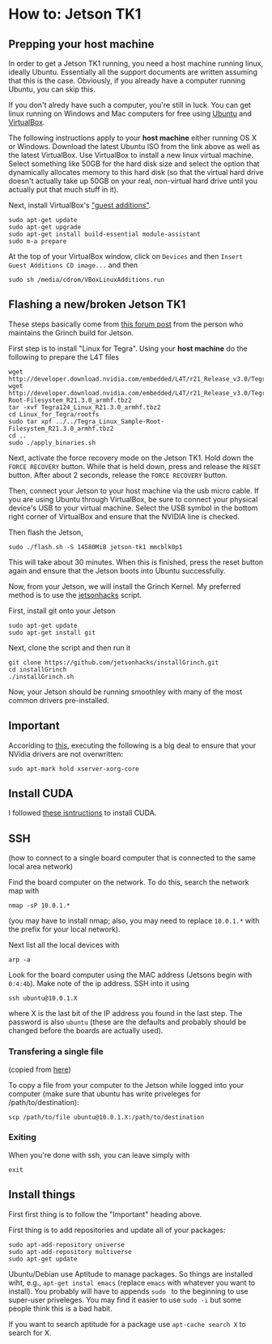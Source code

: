 # How to: Jetson TK1

## Prepping your host machine

In order to get a Jetson TK1 running, you need a host machine running linux, ideally Ubuntu. Essentially all the support documents are written assuming that this is the case. Obviously, if you already have a computer running Ubuntu, you can skip this. 

If you don't alredy have such a computer, you're still in luck. You can get linux running on Windows and Mac computers for free using [Ubuntu](http://www.ubuntu.com/download/desktop) and [VirtualBox](https://www.virtualbox.org/wiki/Downloads).

The following instructions apply to your **host machine** either running OS X or Windows. Download the latest Ubuntu ISO from the link above as well as the latest VirtualBox. Use VirtualBox to install a new linux virtual machine. Select something like 50GB for the hard disk size and select the option that dynamically allocates memory to this hard disk (so that the virtual hard drive doesn't actually take up 50GB on your real, non-virtual hard drive until you actually put that much stuff in it).

Next, install VirtualBox's ["guest additions"](http://virtualboxes.org/doc/installing-guest-additions-on-ubuntu/).

```
sudo apt-get update
sudo apt-get upgrade
sudo apt-get install build-essential module-assistant
sudo m-a prepare
```

At the top of your VirtualBox window, click on `Devices` and then `Insert Guest Additions CD image...` and then

```
sudo sh /media/cdrom/VBoxLinuxAdditions.run
```


## Flashing a new/broken Jetson TK1

These steps basically come from [this forum post](https://devtalk.nvidia.com/default/topic/823132/embedded-systems/-customkernel-the-grinch-21-3-4-for-jetson-tk1-developed/) from the person who maintains the Grinch build for Jetson.

First step is to install "Linux for Tegra". Using your **host machine** do the following to prepare the L4T files

```
wget http://developer.download.nvidia.com/embedded/L4T/r21_Release_v3.0/Tegra124_Linux_R21.3.0_armhf.tbz2
wget http://developer.download.nvidia.com/embedded/L4T/r21_Release_v3.0/Tegra_Linux_Sample-Root-Filesystem_R21.3.0_armhf.tbz2
tar -xvf Tegra124_Linux_R21.3.0_armhf.tbz2
cd Linux_for_Tegra/rootfs
sudo tar xpf ../../Tegra_Linux_Sample-Root-Filesystem_R21.3.0_armhf.tbz2
cd ..
sudo ./apply_binaries.sh
```

Next, activate the force recovery mode on the Jetson TK1. Hold down the `FORCE RECOVERY` button. While that is held down, press and release the `RESET` button. After about 2 seconds, release the `FORCE RECOVERY` button.

Then, connect your Jetson to your host machine via the usb micro cable. If you are using Ubuntu through VirtualBox, be sure to connect your physical device's USB to your virtual machine. Select the USB symbol in the bottom right corner of VirtualBox and ensure that the NVIDIA line is checked.

Then flash the Jetson,

```
sudo ./flash.sh -S 14580MiB jetson-tk1 mmcblk0p1
```

This will take about 30 minutes. When this is finished, press the reset button again and ensure that the Jetson boots into Ubuntu successfully.

Now, from your Jetson, we will install the Grinch Kernel. My preferred method is to use the [jetsonhacks](http://jetsonhacks.com/) script.

First, install git onto your Jetson

```
sudo apt-get update
sudo apt-get install git
```

Next, clone the script and then run it

```
git clone https://github.com/jetsonhacks/installGrinch.git
cd installGrinch
./installGrinch.sh
```

Now, your Jetson should be running smoothley with many of the most common drivers pre-installed.

## Important

Accoriding to [this](http://elinux.org/Jetson_TK1#An_important_step_before_connecting_the_Jetson_to_Internet), executing the following is a big deal to ensure that your NVidia drivers are not overwritten:

```
sudo apt-mark hold xserver-xorg-core
```

## Install CUDA

I followed [these isntructions](http://elinux.org/Jetson/Installing_CUDA) to install CUDA.

## SSH

(how to connect to a single board computer that is connected to the same local area network)

Find the board computer on the network. To do this, search the network map with

```
nmap -sP 10.0.1.*
``` 

(you may have to install nmap; also, you may need to replace `10.0.1.*` with the prefix for your local network). 

Next list all the local devices with 

```arp -a```

Look for the board computer using the MAC address (Jetsons begin with `0:4:4b`). Make note of the ip address. SSH into it using 

```ssh ubuntu@10.0.1.X``` 

where X is the last bit of the IP address you found in the last step. The password is also `ubuntu` (these are the defaults and probably should be changed before the boards are actually used).

### Transfering a single file
(copied from [here](http://unix.stackexchange.com/questions/106480/how-to-copy-files-from-one-machine-to-another-using-ssh))


To copy a file from your computer to the Jetson while logged into your computer (make sure that ubuntu has write priveleges for /path/to/destination):

```
scp /path/to/file ubuntu@10.0.1.X:/path/to/destination
```

### Exiting

When you're done with ssh, you can leave simply with

```
exit
```

## Install things

First first thing is to follow the "Important" heading above.

First thing is to add repositories and update all of your packages:
```
sudo apt-add-repository universe
sudo apt-add-repository multiverse
sudo apt-get update
```

Ubuntu/Debian use Aptitude to manage packages. So things are installed wiht, e.g.,  `apt-get instal emacs` (replace `emacs` with whatever you want to install). You probably will have to appends `sudo ` to the beginning to use super-user priveleges. You may find it easier to use `sudo -i` but some people think this is a bad habit. 

If you want to search aptitude for a package use `apt-cache search X` to search for X.
